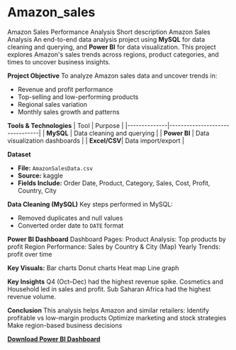 # Amazon_sales
Amazon Sales Performance Analysis 
Short description
Amazon Sales Analysis An end-to-end data analysis project using **MySQL** for data cleaning and querying, and **Power BI** for data visualization. This project explores Amazon's sales trends across regions, product categories, and times to uncover business insights.

**Project Objective**
To analyze Amazon sales data and uncover trends in:
- Revenue and profit performance
- Top-selling and low-performing products
- Regional sales variation
- Monthly sales growth and patterns

**Tools & Technologies**
| Tool         | Purpose                        |
|--------------|--------------------------------|
| **MySQL**    | Data cleaning and querying     |
| **Power BI** | Data visualization dashboards  |
| **Excel/CSV**| Data import/export             |

**Dataset**
- **File:** `AmazonSalesData.csv`
- **Source:** kaggle
- **Fields Include:** Order Date, Product, Category, Sales, Cost, Profit, Country, City

**Data Cleaning (MySQL)**
Key steps performed in MySQL:
- Removed duplicates and null values
- Converted order date to `DATE` format

 **Power BI Dashboard**
Dashboard Pages:
Product Analysis: Top products by profit
Region Performance: Sales by Country & City (Map)
Yearly Trends: profit over time

**Key Visuals:**
Bar charts
Donut charts
Heat map
Line graph

 **Key Insights**
Q4 (Oct–Dec) had the highest revenue spike.
Cosmetics and Household led in sales and profit.
 Sub Saharan Africa had the highest revenue volume.
 

**Conclusion**
This analysis helps Amazon and similar retailers:
Identify profitable vs low-margin products
Optimize marketing and stock strategies
Make region-based business decisions

**[Download Power BI Dashboard](Amazon_sales.pbix)**



